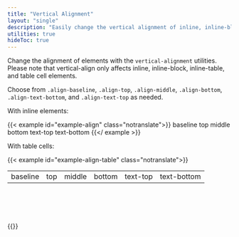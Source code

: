 ```yaml
---
title: "Vertical Alignment"
layout: "single"
description: "Easily change the vertical alignment of inline, inline-block, inline-table, and table cell elements."
utilities: true
hideToc: true
---
```


Change the alignment of elements with the `vertical-alignment` utilities. Please note that vertical-align only affects inline, inline-block, inline-table, and table cell elements.

Choose from `.align-baseline`, `.align-top`, `.align-middle`,
`.align-bottom`, `.align-text-bottom`, and `.align-text-top` as needed.

With inline elements:

<!-- prettier-ignore-start -->
{{< example id="example-align" class="notranslate">}}
<span class="align-baseline">baseline</span>
<span class="align-top">top</span>
<span class="align-middle">middle</span>
<span class="align-bottom">bottom</span>
<span class="align-text-top">text-top</span>
<span class="align-text-bottom">text-bottom</span>
{{</ example >}}
<!-- prettier-ignore-end -->

With table cells:

<!-- prettier-ignore-start -->
{{< example id="example-align-table" class="notranslate">}}
<table style="height: 100px;">
  <tbody>
    <tr>
      <td class="align-baseline">baseline</td>
      <td class="align-top">top</td>
      <td class="align-middle">middle</td>
      <td class="align-bottom">bottom</td>
      <td class="align-text-top">text-top</td>
      <td class="align-text-bottom">text-bottom</td>
    </tr>
  </tbody>
</table>
{{</ example >}}
<!-- prettier-ignore-end -->
